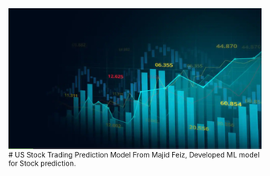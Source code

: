 <img src="images/Stock_Pred.png">
# US Stock Trading Prediction Model
From Majid Feiz, Developed ML model for Stock prediction.
